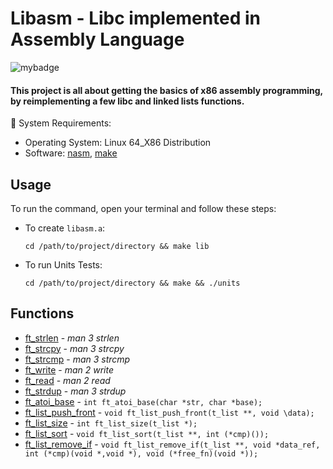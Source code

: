 # Libasm - Libc implemented in Assembly Language
![mybadge](https://badgen.net/badge/SKILLS/%20ASSEMBLY,%20C,%20LINKED%20LISTS%20/red?scale=1.2)

#### This project is all about getting the basics of x86 assembly programming, by reimplementing a few libc and linked lists functions.


🔧 System Requirements:
   - Operating System: Linux 64_X86 Distribution
   - Software: [nasm](https://nasm.us/), [make](https://www.gnu.org/software/make/)

## Usage
 
To run the command, open your terminal and follow these steps:

  - To create ```libasm.a```:
  
      ```shell
      cd /path/to/project/directory && make lib
      ```
      
   - To run Units Tests:

      ```shell
      cd /path/to/project/directory && make && ./units
      ```


## Functions

- [ft_strlen](libasm/src/ft_strlen.s) - *man 3 strlen*
- [ft_strcpy](libasm/src/ft_strcpy.s) - *man 3 strcpy*
- [ft_strcmp](libasm/src/ft_strcmp.s) - *man 3 strcmp*
- [ft_write](libasm/src/ft_write.s) - *man 2 write*
- [ft_read](libasm/src/ft_read.s) - *man 2 read*
- [ft_strdup](libasm/src/ft_strdup.s) - *man 3 strdup*
- [ft_atoi_base](libasm/src/ft_atoi_base_bonus.s) - ```int ft_atoi_base(char *str, char *base);```
- [ft_list_push_front](libasm/src/ft_list_push_front_bonus.s) - ```void ft_list_push_front(t_list **, void \data);```
- [ft_list_size](libasm/src/ft_list_size_bonus.s) - ```int ft_list_size(t_list *);```
- [ft_list_sort](libasm/src/ft_list_sort_bonus.s) - ```void ft_list_sort(t_list **, int (*cmp)());```
- [ft_list_remove_if](libasm/src/ft_list_remove_if_bonus.s) - ```void ft_list_remove_if(t_list **, void *data_ref, int (*cmp)(void *,void *), void (*free_fn)(void *));```

